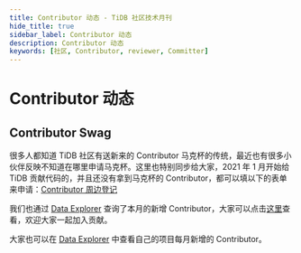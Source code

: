 ```yaml
---
title: Contributor 动态 - TiDB 社区技术月刊
hide_title: true
sidebar_label: Contributor 动态
description: Contributor 动态
keywords: [社区, Contributor, reviewer, Committer]
---
```


# Contributor 动态

## Contributor Swag

很多人都知道 TiDB 社区有送新来的 Contributor 马克杯的传统，最近也有很多小伙伴反映不知道在哪里申请马克杯。这里也特别同步给大家，2021 年 1 月开始给 TiDB 贡献代码的，并且还没有拿到马克杯的 Contributor，都可以填以下的表单来申请：[Contributor 周边登记](https://forms.pingcap.com/f/tidb-contribution-swag?utm_source=monthly)


我们也通过 [Data Explorer](https://ossinsight.io/explore/) 查询了本月的新增 Contributor，大家可以点击[这里](https://ossinsight.io/explore/?id=506c1e61-cd51-4440-ac55-75019dc4c10e)查看，欢迎大家一起加入贡献。

大家也可以在 [Data Explorer](https://ossinsight.io/explore/) 中查看自己的项目每月新增的 Contributor。